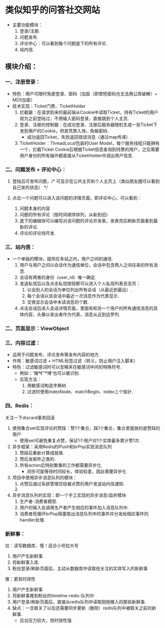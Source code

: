 # 类似知乎的问答社交网站

- 主要功能模块：
   1. 登录/注册.
   2. 问题发布.
   3. 评论中心：可以看到每个问题底下的所有评论.
   4. 站内信.

## 模块介绍：

### 一、注册登录：

- 特色：用户可限时免密登录、密码（加盐（即使短密码也无法用公库破解）+ MD5加密）
- 技术实现：Ticket门票、TicketHolder
   1. 拦截器：在请求到来的最前端从Cookie中读取Ticket，持有Ticket的用户视为之前登陆过，不用输入密码登录，直接跳到个人主页.
   2. 登录、注册的控制器：在成功登录、注册后服务器随机生成一张Ticket下发到用户的Cookie，供其凭票入场，免输密码.
      - 成功返回Ticket，失败返回错误消息（通过map传递）.
   3. TicketHolder：ThreadLocal包装的User Model，每个服务线程只能拥有一个，拦截Ticket Cookie后根据Ticket信息查询到持票的用户，之后需要用户身份的所有操作都直接从TicketHolder中调出用户信息.

### 二、问题发布 + 评论中心：

1. 登陆后可发布问题，/* 可显示在公共主页和个人主页上（类似朋友圈可以看到自己发的状态） \*/

2. 点击一个问题可以进入该问题的详情页面，即评论中心，可以看到：
   1. 问题本身的内容
   2. 问题的所有评论（按时间顺序排列，从新到旧）
   3. 底下的编辑快可以编写对该问题的评论并发表，发表完后刷新页面看到最新的评论.
   4. 评论的评论待开发.

### 三、站内信：

- 一个单独的模块，提供在本站之内，用户之间的通信.
   1. 用户与用户之间以会话作为通信单位，会话中包含两人之间往来的所有消息.
   2. 会话有两者的身份（user_id）唯一确定.
   3. 发送私信后以及点击私信按钮都可以进入个人私信列表总览页：
      1. 以会别人的会话为单位列出所有会话（从最近到最远）.
      2. 每个会话以该会话中最近一次消息作为代表显示.
      3. 交表显示会话中未读消息的个数.
   4. 点击会话后进入会话详情页面，里面有和另一个用户的所有通信消息的具体内容，头像以发出者作为代表，消息从近到远罗列.

### 二、页面显示：ViewObject

### 三、内容过滤：

- 运用于问题发布、评论发布等发布内容的地方.
- 作用：敏感词过滤 + HTML标签过滤（转义，防止用户注入脚本）
- 特色：过滤敏感词时可以忽略夹在敏感词中间的特殊符号.
   - 例如：'赌ª¢™º博'也可以被识别.
   - 实现方法：
      1. 用敏感词构造字典树.
      2. 过滤时使用indexNode、matchBegin、index三个指针.

### 四、Redis：
关注一下discard事务回滚


1. 使用集合set实现评论的赞踩：赞1个集合，踩1个集合，集合里面放的是赞踩的用户
   - 使用set可避免重复点赞，保证1个用户对1个实体最多累计赞1次.
2. 异步框架：采用Redis的lPush和brPop实现消息队列
   1. 赞踩后重新计算成就值.
   2. 赞后发邮件之类的.
   3. 所有action后特别繁重的工作都需要异步化.
      - 同步可能等待时间较长，体验较差，因此需要异步化
3. 项目中使用异步消息队列的模块：
   1. 点赞后通过系统管理员给被点赞的用户发送站内信通知.
   2.
4. 异步消息队列的实现：即一个手工实现的异步消息/监听模块
   1. 生产者-消费者模型.
   2. 用户的输入会调用生产者产生相应的事件加入消息队列中.
   3. 消费者死循环brPop阻塞取出消息队列中的事件并分发给相应事件的handler处理.


### 新鲜事：

拉：读写数据库，慢！适合小号拉大号
1. 用户产生新鲜事.
2. 将新鲜事入库.
3. 粉丝登录/刷新页面后，主动从数据库中读取他关注的实体写入的新鲜事

推：更具时效性
1. 用户产生新鲜事
2. 将新鲜事推到粉丝的timeline-redis-队列中
3. 用户登录/刷新页面后，直接从redis队列中读取刚刚推入的那些新鲜事.
4. 缺点：一旦取关了以后还需要同步更新（删除）redis队列中被取关之前的新鲜事.
   - 后台压力较大，但时效性强.
